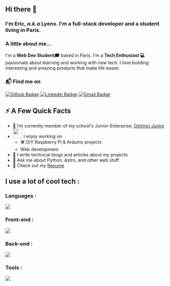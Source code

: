 ## Hi there 👋

### I'm Eric, _a.k.a_ Lyenx. I'm a full-stack developer and a student living in Paris.

### A little about me...

I'm a **Web Dev Student🎓** based in Paris. I'm a **Tech Enthusiast 💻** passionate about learning and working with new tech. I love building interesting and amazing products that make life easier.

### 📬 Find me on

[![Github Badge](https://img.shields.io/badge/-Github-black?style=flat-square&logo=github&link=https://github.com/ImLyenx/)](https://github.com/ImLyenx/)
[![Linkedin Badge](https://img.shields.io/badge/-LinkedIn-blue?style=flat-square&logo=Linkedin&logoColor=white&link=https://www.linkedin.com/in/huberic/)](https://www.linkedin.com/in/huberic)
[![Gmail Badge](https://img.shields.io/badge/-Mail-d14836?style=flat-square&logo=Gmail&logoColor=white&link=mailto:contact@lyenx.com)](mailto:contact@lyenx.com)

## ⚡️ A Few Quick Facts

- 🔭 I’m currently member of my school's Junior-Enterprise, [DeVinci Junior](https://devincijunior.fr)
- <img src="https://media.giphy.com/media/WUlplcMpOCEmTGBtBW/giphy.gif" width="30"> I enjoy working on
  - 🛠 DIY Raspberry Pi & Arduino projects
  - Web development
- 📝 I write technical blogs and articles about my projects
- 💬 Ask me about Python, Astro, and other web stuff
- 📙 Check out my [Resume](https://www.linkedin.com/in/huberic/)

## I use a lot of cool tech :

### Languages :

<img src="https://skillicons.dev/icons?perline=9&i=html,css,js,ts,php,py,go,dart" />

### Front-end :

<img src="https://skillicons.dev/icons?perline=9&i=astro,react,tailwind,sass,next,flutter" />

### Back-end :

<img src="https://skillicons.dev/icons?perline=9&i=express,nodejs,prisma,mysql,symfony,supabase" />

### Tools :

<img src="https://skillicons.dev/icons?perline=9&i=git,github,vscode,linux,docker,vite,discordjs,postman,cloudflare,blender,unity,vercel,wordpress,arduino,raspberrypi" />
